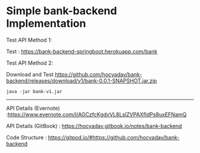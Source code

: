 # Simple bank-backend Implementation

Test API Method 1:

Test : https://bank-backend-springboot.herokuapp.com/bank

Test API Method 2:

Download and Test
https://github.com/hocyadav/bank-backend/releases/download/v1/bank-0.0.1-SNAPSHOT.jar.zip

`java -jar bank-v1.jar`

---


API Details (Evernote) :https://www.evernote.com/l/AGCzfcKgdvVL8LsIZVPAXfldPs8uxEFNamQ

API Details (GitBook) : https://hocyadav.gitbook.io/notes/bank-backend

Code Structure : https://gitpod.io/#https://github.com/hocyadav/bank-backend
